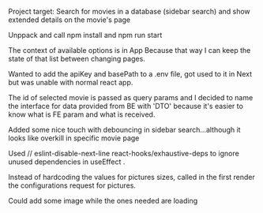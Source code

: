 Project target: Search for movies in a database (sidebar search) and show extended details on the movie's page

Unppack and call npm install and npm run start

The context of available options is in App Because that way I can keep the state of that list between changing pages.

Wanted to add the apiKey and basePath to a .env file, got used to it in Next but was unable with normal react app.

The id of selected movie is passed as query params and I decided to name the interface for data provided from BE with 'DTO' because it's easier to know what is FE param and what is received.

Added some nice touch with debouncing in sidebar search...although it looks like overkill in specific movie page

Used // eslint-disable-next-line react-hooks/exhaustive-deps to ignore unused dependencies in useEffect .

Instead of hardcoding the values for pictures sizes, called in the first render the configurations request for pictures.

Could add some image while the ones needed are loading
